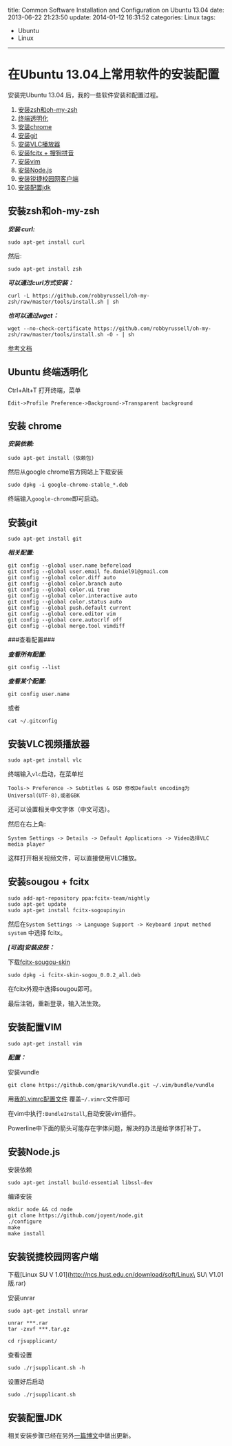 title: Common Software Installation and Configuration on Ubuntu 13.04
date: 2013-06-22 21:23:50
update: 2014-01-12 16:31:52
categories: Linux
tags: 
- Ubuntu
- Linux
---

# 在Ubuntu 13.04上常用软件的安装配置

安装完Ubuntu 13.04 后，我的一些软件安装和配置过程。

1. [安装zsh和oh-my-zsh](#-5b89-88c5-zsh-548c-oh-my-zsh)
2. [终端透明化](#Ubuntu_-7ec8-7aef-900f-660e-5316-)
3. [安装chrome](#-5b89-88c5-_chrome)
4. [安装git](#-5b89-88c5-git)
5. [安装VLC播放器](#-5b89-88c5-VLC-89c6-9891-64ad-653e-5668-)
6. [安装fcitx + 搜狗拼音](#-5b89-88c5-sougou_-2b-_fcitx)
7. [安装vim](#-5b89-88c5-914d-7f6e-VIM)
8. [安装Node.js](#-5b89-88c5-Node-js)
9. [安装锐捷校园网客户端](#-5b89-88c5-9510-6377-6821-56ed-7f51-5ba2-6237-7aef-)
10. [安装配置jdk](#-5b89-88c5-914d-7f6e-JDK)

<!-- more -->

## 安装zsh和oh-my-zsh

___安装 curl:___

    sudo apt-get install curl

然后:

    sudo apt-get install zsh

___可以通过curl方式安装：___

    curl -L https://github.com/robbyrussell/oh-my-zsh/raw/master/tools/install.sh | sh

___也可以通过wget：___

    wget --no-check-certificate https://github.com/robbyrussell/oh-my-zsh/raw/master/tools/install.sh -O - | sh

[参考文档](https://github.com/robbyrussell/oh-my-zsh)

## Ubuntu 终端透明化

Ctrl+Alt+T 打开终端，菜单 

    Edit->Profile Preference->Background->Transparent background

## 安装 chrome

___安装依赖:___

    sudo apt-get install (依赖包)

然后从google chrome官方网站上下载安装

    sudo dpkg -i google-chrome-stable_*.deb

终端输入`google-chrome`即可启动。

## 安装git

    sudo apt-get install git

___相关配置:___

    git config --global user.name beforeload
    git config --global user.email fe.daniel91@gmail.com
    git config --global color.diff auto
    git config --global color.branch auto
    git config --global color.ui true
    git config --global color.interactive auto
    git config --global color.status auto
    git config --global push.default current
    git config --global core.editor vim
    git config --global core.autocrlf off
    git config --global merge.tool vimdiff

###查看配置###

___查看所有配置:___

    git config --list

___查看某个配置:___

    git config user.name

或者 

    cat ~/.gitconfig

## 安装VLC视频播放器

    sudo apt-get install vlc

终端输入`vlc`启动，在菜单栏

    Tools-> Preference -> Subtitles & OSD 修改Default encoding为Universal(UTF-8),或者GBK
    
还可以设置相关中文字体（中文可选）。

然后在右上角:

    System Settings -> Details -> Default Applications -> Video选择VLC media player

这样打开相关视频文件，可以直接使用VLC播放。


## 安装sougou + fcitx

    sudo add-apt-repository ppa:fcitx-team/nightly
    sudo apt-get update
    sudo apt-get install fcitx-sogoupinyin

然后在``System Settings -> Language Support -> Keyboard input method system`` 中选择 fcitx。


___[可选]安装皮肤：___

下载[fcitx-sougou-skin](http://pan.baidu.com/share/link?shareid=591450&uk=4060302862)

    sudo dpkg -i fcitx-skin-sogou_0.0.2_all.deb

在fcitx外观中选择sougou即可。

最后注销，重新登录，输入法生效。

## 安装配置VIM

    sudo apt-get install vim

___配置：___

安装vundle

    git clone https://github.com/gmarik/vundle.git ~/.vim/bundle/vundle

用[我的.vimrc配置文件](https://github.com/beforeload/myconf/blob/master/.vimrc)
覆盖`~/.vimrc`文件即可

在vim中执行`:BundleInstall`,自动安装vim插件。

Powerline中下面的箭头可能存在字体问题，解决的办法是给字体打补丁。

## 安装Node.js

安装依赖

    sudo apt-get install build-essential libssl-dev

编译安装

    mkdir node && cd node
    git clone https://github.com/joyent/node.git
    ./configure
    make 
    make install

## 安装锐捷校园网客户端

下载[Linux SU V 1.01](http://ncs.hust.edu.cn/download/soft/Linux\ SU\ V1.01版.rar)

安装unrar

    sudo apt-get install unrar

    unrar ***.rar
    tar -zxvf ***.tar.gz

    cd rjsupplicant/

查看设置

    sudo ./rjsupplicant.sh -h

设置好后启动

    sudo ./rjsupplicant.sh

## 安装配置JDK

相关安装步骤已经在另外[一篇博文](//beforeload.github.io/2013/06/29/building-distributed-systems-development-environment/)中做出更新。
